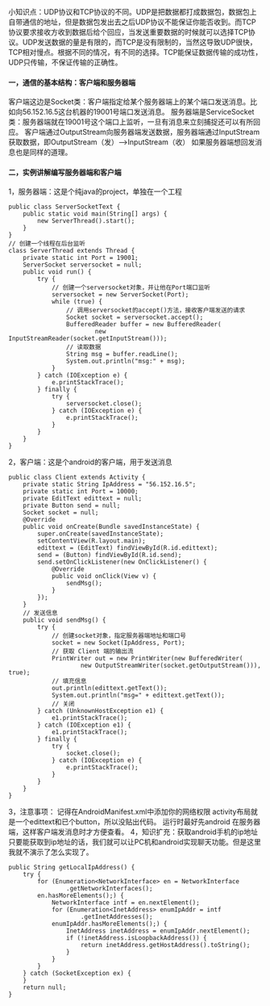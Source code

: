 小知识点：UDP协议和TCP协议的不同。UDP是把数据都打成数据包，数据包上自带通信的地址，但是数据包发出去之后UDP协议不能保证你能否收到。而TCP协议要求接收方收到数据后给个回应，当发送重要数据的时候就可以选择TCP协议。UDP发送数据的量是有限的，而TCP是没有限制的，当然这导致UDP很快，TCP相对慢点。根据不同的情况，有不同的选择。TCP能保证数据传输的成功性，UDP只传输，不保证传输的正确性。
#### 一，通信的基本结构：客户端和服务器端 
客户端这边是Socket类：客户端指定给某个服务器端上的某个端口发送消息。比如向56.152.16.5这台机器的19001号端口发送消息。
服务器端是ServiceSocket类：服务器端就在19001号这个端口上监听，一旦有消息来立刻捕捉还可以有所回应。
客户端通过OutputStream向服务器端发送数据，服务器端通过InputStream获取数据，即OutputStream（发）——>InputStream（收） 如果服务器端想回发消息也是同样的道理。
#### 二，实例讲解编写服务器端和客户端
1，服务器端：这是个纯java的project，单独在一个工程
```  
public class ServerSocketText {
	public static void main(String[] args) {
		new ServerThread().start();
	}
}
// 创建一个线程在后台监听
class ServerThread extends Thread {
	private static int Port = 19001;
	ServerSocket serversocket = null;
	public void run() {
		try {
			// 创建一个serversocket对象，并让他在Port端口监听
			serversocket = new ServerSocket(Port);
			while (true) {
				// 调用serversocket的accept()方法，接收客户端发送的请求
				Socket socket = serversocket.accept();
				BufferedReader buffer = new BufferedReader(
						new InputStreamReader(socket.getInputStream()));
				// 读取数据
				String msg = buffer.readLine();
				System.out.println("msg:" + msg);
			}
		} catch (IOException e) {
			e.printStackTrace();
		} finally {
			try {
				serversocket.close();
			} catch (IOException e) {
				e.printStackTrace();
			}
		}
	}
}
```
2，客户端：这是个android的客户端，用于发送消息
```  
public class Client extends Activity {
	private static String IpAddress = "56.152.16.5";
	private static int Port = 10000;
	private EditText edittext = null;
	private Button send = null;
	Socket socket = null;
	@Override
	public void onCreate(Bundle savedInstanceState) {
		super.onCreate(savedInstanceState);
		setContentView(R.layout.main);
		edittext = (EditText) findViewById(R.id.edittext);
		send = (Button) findViewById(R.id.send);
		send.setOnClickListener(new OnClickListener() {
			@Override
			public void onClick(View v) {
				sendMsg();
			}
		});
	}
	// 发送信息
	public void sendMsg() {
		try {
			// 创建socket对象，指定服务器端地址和端口号
			socket = new Socket(IpAddress, Port);
			// 获取 Client 端的输出流
			PrintWriter out = new PrintWriter(new BufferedWriter(
					new OutputStreamWriter(socket.getOutputStream())), true);
			// 填充信息
			out.println(edittext.getText());
			System.out.println("msg=" + edittext.getText());
			// 关闭
		} catch (UnknownHostException e1) {
			e1.printStackTrace();
		} catch (IOException e1) {
			e1.printStackTrace();
		} finally {
			try {
				socket.close();
			} catch (IOException e) {
				e.printStackTrace();
			}
		}
	}
}
```
3，注意事项：
记得在AndroidManifest.xml中添加你的网络权限
<uses-permission android:name="android.permission.INTERNET"/>
activity布局就是一个edittext和已个button，所以没贴出代码。
运行时最好先android 在服务器端，这样客户端发消息时才方便查看。
4，知识扩充：获取android手机的ip地址
只要能获取到ip地址的话，我们就可以让PC机和android实现聊天功能。但是这里我就不演示了怎么实现了。
```  
public String getLocalIpAddress() {
	try {
		for (Enumeration<NetworkInterface> en = NetworkInterface
				.getNetworkInterfaces();
		en.hasMoreElements();) {
			NetworkInterface intf = en.nextElement();
			for (Enumeration<InetAddress> enumIpAddr = intf
					.getInetAddresses();
			enumIpAddr.hasMoreElements();) {
				InetAddress inetAddress = enumIpAddr.nextElement();
				if (!inetAddress.isLoopbackAddress()) {
					return inetAddress.getHostAddress().toString();
				}
			}
		}
	} catch (SocketException ex) {
	}
	return null;
}
```